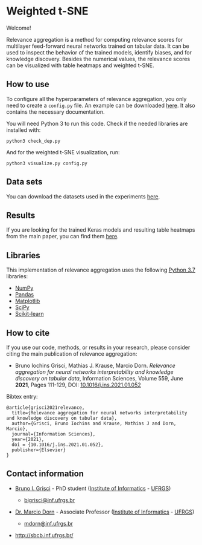 # Weighted t-SNE

Welcome!

Relevance aggregation is a method for computing relevance scores for multilayer feed-forward neural networks trained on tabular data. It can be used to inspect the behavior of the trained models, identify biases, and for knowledge discovery. Besides the numerical values, the relevance scores can be visualized with table heatmaps and weighted t-SNE.

## How to use

To configure all the hyperparameters of relevance aggregation, you only need to create a ```config.py``` file. An example can be downloaded [here](config.py). It also contains the necessary documentation.

You will need Python 3 to run this code. Check if the needed libraries are installed with:

```
python3 check_dep.py
```
And for the weighted t-SNE visualization, run:
```
python3 visualize.py config.py
```

## Data sets

You can download the datasets used in the experiments [here](DATA/README.md).

## Results

If you are looking for the trained Keras models and resulting table heatmaps from the main paper, you can find them [here](RESULTS).

## Libraries

This implementation of relevance aggregation uses the following [Python 3.7](https://www.python.org/) libraries:

- [NumPy](https://numpy.org/)
- [Pandas](https://pandas.pydata.org/)
- [Matplotlib](https://matplotlib.org/)
- [SciPy](https://www.scipy.org/)
- [Scikit-learn](https://scikit-learn.org/stable/)

## How to cite

If you use our code, methods, or results in your research, please consider citing the main publication of relevance aggregation:

- Bruno Iochins Grisci, Mathias J. Krause, Marcio Dorn. _Relevance aggregation for neural networks interpretability and knowledge discovery on tabular data_, Information Sciences, Volume 559, June **2021**, Pages 111-129, DOI: [10.1016/j.ins.2021.01.052](https://doi.org/10.1016/j.ins.2021.01.052)

Bibtex entry:
```
@article{grisci2021relevance,
  title={Relevance aggregation for neural networks interpretability and knowledge discovery on tabular data},
  author={Grisci, Bruno Iochins and Krause, Mathias J and Dorn, Marcio},
  journal={Information Sciences},
  year={2021},
  doi = {10.1016/j.ins.2021.01.052},
  publisher={Elsevier}
}
```

## Contact information

- [Bruno I. Grisci](https://orcid.org/0000-0003-4083-5881) - PhD student ([Institute of Informatics](https://www.inf.ufrgs.br/site/en) - [UFRGS](http://www.ufrgs.br/english/home))

    - bigrisci@inf.ufrgs.br

- [Dr. Marcio Dorn](https://orcid.org/0000-0001-8534-3480) - Associate Professor ([Institute of Informatics](https://www.inf.ufrgs.br/site/en) - [UFRGS](http://www.ufrgs.br/english/home))

    - mdorn@inf.ufrgs.br

- http://sbcb.inf.ufrgs.br/